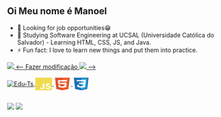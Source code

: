 ## Oi Meu nome é Manoel 

- 🔭 Looking for job opportunities😁
- 🌱 Studying Software Engineering at UCSAL (Universidade Católica do Salvador) - Learning HTML, CSS, JS, and Java.
- ⚡ Fun fact: I love to learn new things and put them into practice.
<div style="display: inline-block">
  <a href="https://github.com/Manoelvsz">
  <img height="180em" src="https://github-readme-stats.vercel.app/api?username=Manoelvsz&show_icons=true&theme=transparent&hide_rank=true">
<-- Fazer modificação  <img heigth="180em" src="https://github-readme-stats.vercel.app/api/top-langs/?username=Manoelvsz&langs_count=8&theme=transparent"> --> 
</div>
    
<div style="display: inline_block"><br>
  <img align="center" alt="Edu-Ts" height="30" width="40" src="https://cdn.jsdelivr.net/gh/devicons/devicon@latest/icons/java/java-original.svg">
  <img align="center" alt="Edu-Js" height="30" width="40" src="https://raw.githubusercontent.com/devicons/devicon/master/icons/javascript/javascript-plain.svg">
  <img align="center" alt="Edu-HTML" height="30" width="40" src="https://raw.githubusercontent.com/devicons/devicon/master/icons/html5/html5-original.svg">
  <img align="center" alt="Edu-CSS" height="30" width="40" src="https://raw.githubusercontent.com/devicons/devicon/master/icons/css3/css3-original.svg">
</div>

##
 
<div>
  <a href = "mailto:manoelvsdz@gmail.com"><img src="https://img.shields.io/badge/-Gmail-%23333?style=for-the-badge&logo=gmail&logoColor=white" target="_blank"></a>
  <a href="" target="_blank"><img src="https://img.shields.io/badge/-LinkedIn-%230077B5?style=for-the-badge&logo=linkedin&logoColor=white" target="_blank"></a> 
  
</div>
